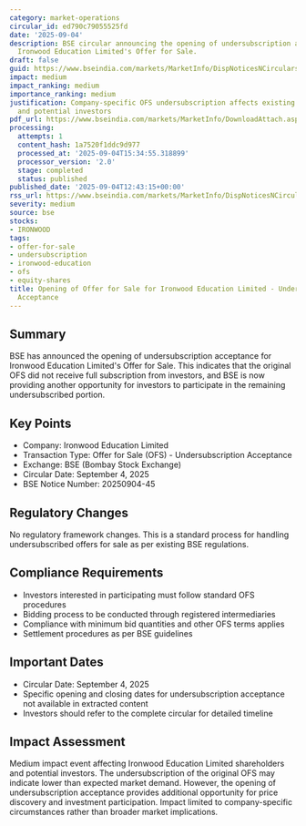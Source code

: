 ```yaml
---
category: market-operations
circular_id: ed790c79055525fd
date: '2025-09-04'
description: BSE circular announcing the opening of undersubscription acceptance for
  Ironwood Education Limited's Offer for Sale.
draft: false
guid: https://www.bseindia.com/markets/MarketInfo/DispNoticesNCirculars.aspx?Noticeid={278594BD-455A-4B46-A7C4-2A937785B46B}&noticeno=20250904-45&dt=09/04/2025&icount=45&totcount=62&flag=0
impact: medium
impact_ranking: medium
importance_ranking: medium
justification: Company-specific OFS undersubscription affects existing shareholders
  and potential investors
pdf_url: https://www.bseindia.com/markets/MarketInfo/DownloadAttach.aspx?id=20250904-45&attachedId=2a80f67d-f387-4f9a-9a8f-2ecabc2e37da
processing:
  attempts: 1
  content_hash: 1a7520f1ddc9d977
  processed_at: '2025-09-04T15:34:55.318899'
  processor_version: '2.0'
  stage: completed
  status: published
published_date: '2025-09-04T12:43:15+00:00'
rss_url: https://www.bseindia.com/markets/MarketInfo/DispNoticesNCirculars.aspx?Noticeid={278594BD-455A-4B46-A7C4-2A937785B46B}&noticeno=20250904-45&dt=09/04/2025&icount=45&totcount=62&flag=0
severity: medium
source: bse
stocks:
- IRONWOOD
tags:
- offer-for-sale
- undersubscription
- ironwood-education
- ofs
- equity-shares
title: Opening of Offer for Sale for Ironwood Education Limited - Undersubscription
  Acceptance
---
```


## Summary

BSE has announced the opening of undersubscription acceptance for Ironwood Education Limited's Offer for Sale. This indicates that the original OFS did not receive full subscription from investors, and BSE is now providing another opportunity for investors to participate in the remaining undersubscribed portion.

## Key Points

- Company: Ironwood Education Limited
- Transaction Type: Offer for Sale (OFS) - Undersubscription Acceptance
- Exchange: BSE (Bombay Stock Exchange)
- Circular Date: September 4, 2025
- BSE Notice Number: 20250904-45

## Regulatory Changes

No regulatory framework changes. This is a standard process for handling undersubscribed offers for sale as per existing BSE regulations.

## Compliance Requirements

- Investors interested in participating must follow standard OFS procedures
- Bidding process to be conducted through registered intermediaries
- Compliance with minimum bid quantities and other OFS terms applies
- Settlement procedures as per BSE guidelines

## Important Dates

- Circular Date: September 4, 2025
- Specific opening and closing dates for undersubscription acceptance not available in extracted content
- Investors should refer to the complete circular for detailed timeline

## Impact Assessment

Medium impact event affecting Ironwood Education Limited shareholders and potential investors. The undersubscription of the original OFS may indicate lower than expected market demand. However, the opening of undersubscription acceptance provides additional opportunity for price discovery and investment participation. Impact limited to company-specific circumstances rather than broader market implications.